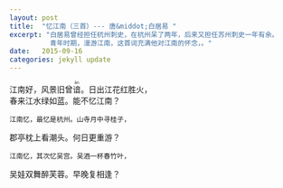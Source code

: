 ```yaml
---
layout: post
title:  "忆江南（三首）--- 唐&middot;白居易 "
excerpt: "白居易曾经担任杭州刺史，在杭州呆了两年，后来又担任苏州刺史一年有余。
          青年时期，漫游江南，这首词充满他对江南的怀念，。" 
date:   2015-09-16
categories: jekyll update
--- 
```

江南好，风景旧曾<ruby>谙<rt>ān</rt></ruby>。日出江花红胜火，    
春来江水绿如蓝。能不忆江南？    
    
	江南忆，最忆是杭州。山寺月中寻桂子，    
郡亭枕上看潮头。何日更重游？    
    
	江南忆，其次忆吴宫。吴酒一杯春竹叶，    
吴娃双舞醉芙蓉。早晚复相逢？
 